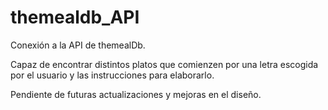 # themealdb_API

Conexión a la API de themealDb.

Capaz de encontrar distintos platos que comienzen por una letra escogida por el usuario y las instrucciones para elaborarlo.

Pendiente de futuras actualizaciones y mejoras en el diseño.
